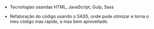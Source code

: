 - Tecnologias usandas HTML, JavaScript, Gulp, Sass

- Refatoração do código usando o SASS, onde pude otimizar e torna o meu código mas rapido, e mas bem aproveitado.
